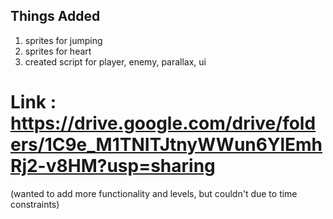 ## Things Added
1. sprites for jumping
2. sprites for heart
3. created script for player, enemy, parallax, ui
# Link : https://drive.google.com/drive/folders/1C9e_M1TNITJtnyWWun6YlEmhRj2-v8HM?usp=sharing
(wanted to add more functionality and levels, but couldn't due to time constraints)

